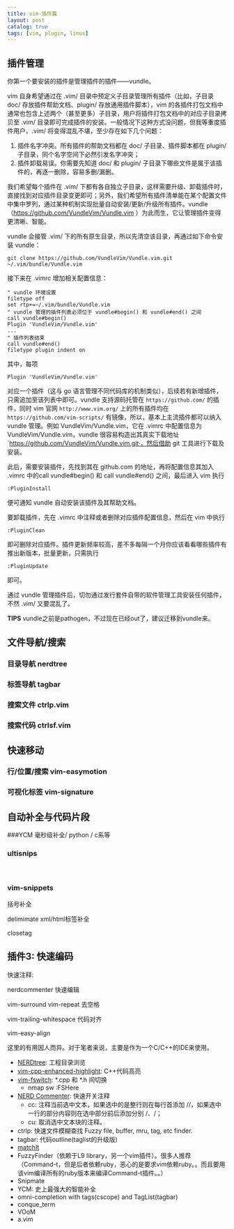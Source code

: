```yaml
---
title: vim-插件篇
layout: post
catalog: true
tags: [vim, plugin, linux]
---
```



插件管理
-------

你第一个要安装的插件是管理插件的插件——vundle。

vim 自身希望通过在 .vim/ 目录中预定义子目录管理所有插件（比如，子目录 doc/ 存放插件帮助文档、plugin/ 存放通用插件脚本），vim 的各插件打包文档中通常也包含上述两个（甚至更多）子目录，用户将插件打包文档中的对应子目录拷贝至 .vim/ 目录即可完成插件的安装。一般情况下这种方式没问题，但我等重度插件用户，.vim/ 将变得混乱不堪，至少存在如下几个问题：

1. 插件名字冲突。所有插件的帮助文档都在 doc/ 子目录、插件脚本都在 plugin/ 子目录，同个名字空间下必然引发名字冲突；
2. 插件卸载易误。你需要先知道 doc/ 和 plugin/ 子目录下哪些文件是属于该插件的，再逐一删除，容易多删/漏删。

我们希望每个插件在 .vim/ 下都有各自独立子目录，这样需要升级、卸载插件时，直接找到对应插件目录变更即可；另外，我们希望所有插件清单能在某个配置文件中集中罗列，通过某种机制实现批量自动安装/更新/升级所有插件。vundle（https://github.com/VundleVim/Vundle.vim ）为此而生，它让管理插件变得更清晰、智能。

vundle 会接管 .vim/ 下的所有原生目录，所以先清空该目录，再通过如下命令安装 vundle：

	git clone https://github.com/VundleVim/Vundle.vim.git ~/.vim/bundle/Vundle.vim

接下来在 .vimrc 增加相关配置信息：

	" vundle 环境设置
	filetype off
	set rtp+=~/.vim/bundle/Vundle.vim
	" vundle 管理的插件列表必须位于 vundle#begin() 和 vundle#end() 之间
	call vundle#begin()
	Plugin 'VundleVim/Vundle.vim'
	...
	" 插件列表结束
	call vundle#end()
	filetype plugin indent on

其中，每项

	Plugin 'VundleVim/Vundle.vim'

对应一个插件（这与 go 语言管理不同代码库的机制类似），后续若有新增插件，只需追加至该列表中即可。vundle 支持源码托管在 `https://github.com/` 的插件，同时 vim 官网 `http://www.vim.org/` 上的所有插件均在 `https://github.com/vim-scripts/` 有镜像，所以，基本上主流插件都可以纳入 vundle 管理。例如 VundleVim/Vundle.vim，它在 .vimrc 中配置信息为 VundleVim/Vundle.vim，vundle 很容易构造出其真实下载地址 `https://github.com/VundleVim/Vundle.vim.git·，然后借助 git 工具进行下载及安装。

此后，需要安装插件，先找到其在 github.com 的地址，再将配置信息其加入 .vimrc 中的call vundle#begin() 和 call vundle#end() 之间，最后进入 vim 执行

	:PluginInstall

便可通知 vundle 自动安装该插件及其帮助文档。

要卸载插件，先在 .vimrc 中注释或者删除对应插件配置信息，然后在 vim 中执行

	:PluginClean

即可删除对应插件。插件更新频率较高，差不多每隔一个月你应该看看哪些插件有推出新版本，批量更新，只需执行

	:PluginUpdate
	
即可。

通过 vundle 管理插件后，切勿通过发行套件自带的软件管理工具安装任何插件，不然 .vim/ 又要混乱了。


**TIPS** vundle之前是pathogen，不过现在已经out了，建议迁移到vundle来。


文件导航/搜索
-----------

### 目录导航 nerdtree


### 标签导航 tagbar


### 搜索文件 ctrlp.vim


### 搜索代码 ctrlsf.vim


快速移动
-------

### 行/位置/搜索 vim-easymotion

### 可视化标签 vim-signature


自动补全与代码片段
----------------

###YCM 毫秒级补全/ python / c系等

### ultisnips
　
### vim-snippets

括号补全

delimimate
xml/html标签补全

closetag


插件3: 快速编码
-------------

快速注释:

nerdcommenter
快速编辑

vim-surround
vim-repeat
去空格

vim-trailing-whitespace
代码对齐

vim-easy-align


这里的有用因人而异。对于笔者来说，主要是作为一个C/C++的IDE来使用。

* [NERDtree](https://github.com/scrooloose/nerdtree): 工程目录浏览
* [vim-cpp-enhanced-highlight](https://github.com/octol/vim-cpp-enhanced-highlight): C++代码高亮
* [vim-fswitch](https://github.com/derekwyatt/vim-fswitch): *.cpp 和 *.h 间切换
	* nmap <silent> <Leader>sw :FSHere<cr>
* [NERD Commenter](https://github.com/scrooloose/nerdcommenter): 快速开关注释
	* <leader>cc: 注释当前选中文本，如果选中的是整行则在每行首添加 //，如果选中一行的部分内容则在选中部分前后添加分别 /、/；
	* <leader>cu: 取消选中文本块的注释。
* ctrlp: 快速文件模糊查找 Fuzzy file, buffer, mru, tag, etc finder.
* tagbar: 代码outline(taglist的升级版)
* [matchIt](http://www.wklken.me/posts/2015/06/07/vim-plugin-matchit.html)
* FuzzyFinder（依赖于L9 library，另一个vim插件）。很多人推荐（Command-t，但是后者依赖ruby，恶心的是要求vim依赖ruby。。而且要用该vim编译所有的ruby版本来编译Command-t插件。。）
* Snipmate
* YCM: 史上最强大的智能补全
* omni-completion with tags(cscope) and TagList(tagbar)
* conque_term
* VOoM
* a.vim


